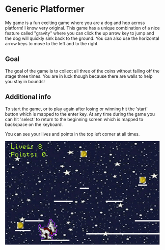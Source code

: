 # Generic Platformer

My game is a fun exciting game where you are a dog and hop across platform! I know very original. This game has a unique combination of a nice feature called "gravity" where you can click the up arrow key to jump and the dog will quickly sink back to the ground. You can also use the horizontal arrow keys to move to the left and to the right.

## Goal

The goal of the game is to collect all three of the coins without falling off the stage three times. You are in luck though because there are walls to help you stay in bounds!

## Additional info

To start the game, or to play again after losing or winning hit the 'start' button which is mapped to the enter key. At any time during the game you can hit 'select' to return to the beginning screen which is mapped to backspace on the keyboard.

You can see your lives and points in the top left corner at all times.

![Generic Platformer](images/generic_platformer.png)
